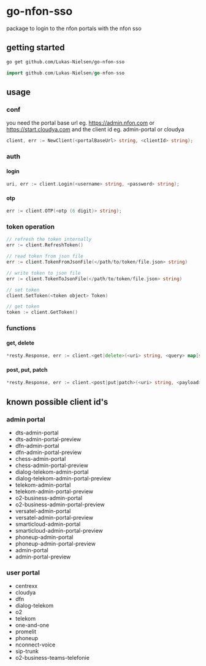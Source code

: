 # go-nfon-sso

package to login to the nfon portals with the nfon sso

## getting started

```sh
go get github.com/Lukas-Nielsen/go-nfon-sso
```

```go
import github.com/Lukas-Nielsen/go-nfon-sso
```

## usage

### conf

you need the portal base url eg. https://admin.nfon.com or https://start.cloudya.com and the client id eg. admin-portal or cloudya

```go
client, err := NewClient(<portalBaseUrl> string, <clientId> string);
```

### auth

#### login

```go
uri, err := client.Login(<username> string, <password> string);
```

#### otp

```go
err := client.OTP(<otp (6 digit)> string);
```

### token operation

```go
// refresh the token internally
err := client.RefreshToken()

// read token from json file
err := client.TokenFromJsonFile(</path/to/token/file.json> string)

// write token to json file
err := client.TokenToJsonFile(</path/to/token/file.json> string)

// set token
client.SetToken(<token object> Token)

// get token
token := client.GetToken()
```

### functions

#### get, delete

```go
*resty.Response, err := client.<get|delete>(<uri> string, <query> map[string]string, <header> map[string]string)
```

#### post, put, patch

```go
*resty.Response, err := client.<post|put|patch>(<uri> string, <payload> any, <query> map[string]string, <header> map[string]string)
```

## known possible client id's

### admin portal

- dts-admin-portal
- dts-admin-portal-preview
- dfn-admin-portal
- dfn-admin-portal-preview
- chess-admin-portal
- chess-admin-portal-preview
- dialog-telekom-admin-portal
- dialog-telekom-admin-portal-preview
- telekom-admin-portal
- telekom-admin-portal-preview
- o2-business-admin-portal
- o2-business-admin-portal-preview
- versatel-admin-portal
- versatel-admin-portal-preview
- smarticloud-admin-portal
- smarticloud-admin-portal-preview
- phoneup-admin-portal
- phoneup-admin-portal-preview
- admin-portal
- admin-portal-preview

### user portal

- centrexx
- cloudya
- dfn
- dialog-telekom
- o2
- telekom
- one-and-one
- promelit
- phoneup
- nconnect-voice
- sip-trunk
- o2-business-teams-telefonie
